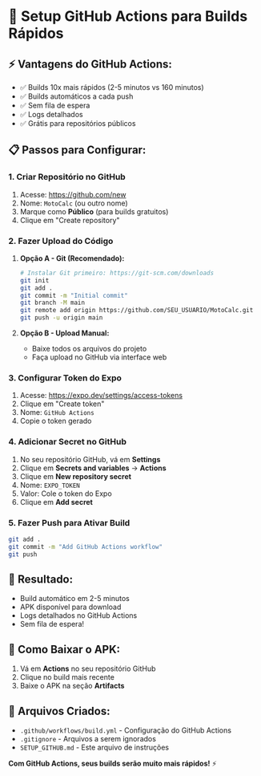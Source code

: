 # 🚀 Setup GitHub Actions para Builds Rápidos

## ⚡ **Vantagens do GitHub Actions:**
- ✅ Builds 10x mais rápidos (2-5 minutos vs 160 minutos)
- ✅ Builds automáticos a cada push
- ✅ Sem fila de espera
- ✅ Logs detalhados
- ✅ Grátis para repositórios públicos

## 📋 **Passos para Configurar:**

### 1. **Criar Repositório no GitHub**
1. Acesse: https://github.com/new
2. Nome: `MotoCalc` (ou outro nome)
3. Marque como **Público** (para builds gratuitos)
4. Clique em "Create repository"

### 2. **Fazer Upload do Código**
1. **Opção A - Git (Recomendado):**
   ```bash
   # Instalar Git primeiro: https://git-scm.com/downloads
   git init
   git add .
   git commit -m "Initial commit"
   git branch -M main
   git remote add origin https://github.com/SEU_USUARIO/MotoCalc.git
   git push -u origin main
   ```

2. **Opção B - Upload Manual:**
   - Baixe todos os arquivos do projeto
   - Faça upload no GitHub via interface web

### 3. **Configurar Token do Expo**
1. Acesse: https://expo.dev/settings/access-tokens
2. Clique em "Create token"
3. Nome: `GitHub Actions`
4. Copie o token gerado

### 4. **Adicionar Secret no GitHub**
1. No seu repositório GitHub, vá em **Settings**
2. Clique em **Secrets and variables** → **Actions**
3. Clique em **New repository secret**
4. Nome: `EXPO_TOKEN`
5. Valor: Cole o token do Expo
6. Clique em **Add secret**

### 5. **Fazer Push para Ativar Build**
```bash
git add .
git commit -m "Add GitHub Actions workflow"
git push
```

## 🎯 **Resultado:**
- Build automático em 2-5 minutos
- APK disponível para download
- Logs detalhados no GitHub Actions
- Sem fila de espera!

## 📱 **Como Baixar o APK:**
1. Vá em **Actions** no seu repositório GitHub
2. Clique no build mais recente
3. Baixe o APK na seção **Artifacts**

## 🔧 **Arquivos Criados:**
- `.github/workflows/build.yml` - Configuração do GitHub Actions
- `.gitignore` - Arquivos a serem ignorados
- `SETUP_GITHUB.md` - Este arquivo de instruções

**Com GitHub Actions, seus builds serão muito mais rápidos!** ⚡
